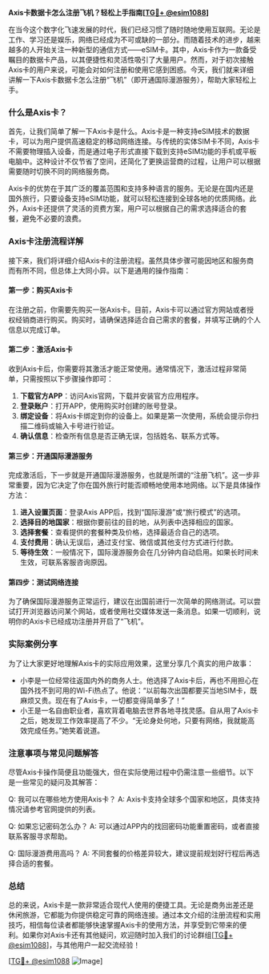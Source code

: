 **Axis卡数据卡怎么注册飞机？轻松上手指南[[TG💪+ @esim1088](https://t.me/s/esim1088)]**

在当今这个数字化飞速发展的时代，我们已经习惯了随时随地使用互联网。无论是工作、学习还是娱乐，网络已经成为不可或缺的一部分。而随着技术的进步，越来越多的人开始关注一种新型的通信方式——eSIM卡。其中，Axis卡作为一款备受瞩目的数据卡产品，以其便捷性和灵活性吸引了大量用户。然而，对于初次接触Axis卡的用户来说，可能会对如何注册和使用它感到困惑。今天，我们就来详细讲解一下Axis卡数据卡怎么注册“飞机”（即开通国际漫游服务），帮助大家轻松上手。

### 什么是Axis卡？

首先，让我们简单了解一下Axis卡是什么。Axis卡是一种支持eSIM技术的数据卡，可以为用户提供高速稳定的移动网络连接。与传统的实体SIM卡不同，Axis卡不需要物理插入设备，而是通过电子形式直接下载到支持eSIM功能的手机或平板电脑中。这种设计不仅节省了空间，还简化了更换运营商的过程，让用户可以根据需要随时切换不同的网络服务商。

Axis卡的优势在于其广泛的覆盖范围和支持多种语言的服务。无论是在国内还是国外旅行，只要设备支持eSIM功能，就可以轻松连接到全球各地的优质网络。此外，Axis卡还提供了灵活的资费方案，用户可以根据自己的需求选择适合的套餐，避免不必要的浪费。

### Axis卡注册流程详解

接下来，我们将详细介绍Axis卡的注册流程。虽然具体步骤可能因地区和服务商而有所不同，但总体上大同小异。以下是通用的操作指南：

#### 第一步：购买Axis卡

在注册之前，你需要先购买一张Axis卡。目前，Axis卡可以通过官方网站或者授权经销商进行购买。购买时，请确保选择适合自己需求的套餐，并填写正确的个人信息以完成订单。

#### 第二步：激活Axis卡

收到Axis卡后，你需要将其激活才能正常使用。通常情况下，激活过程非常简单，只需按照以下步骤操作即可：

1. **下载官方APP**：访问Axis官网，下载并安装官方应用程序。
2. **登录账户**：打开APP，使用购买时创建的账号登录。
3. **绑定设备**：将Axis卡绑定到你的设备上。如果是第一次使用，系统会提示你扫描二维码或输入卡号进行验证。
4. **确认信息**：检查所有信息是否正确无误，包括姓名、联系方式等。

#### 第三步：开通国际漫游服务

完成激活后，下一步就是开通国际漫游服务，也就是所谓的“注册飞机”。这一步非常重要，因为它决定了你在国外旅行时能否顺畅地使用本地网络。以下是具体操作方法：

1. **进入设置页面**：登录Axis APP后，找到“国际漫游”或“旅行模式”的选项。
2. **选择目的地国家**：根据你要前往的目的地，从列表中选择相应的国家。
3. **选择套餐**：查看提供的套餐种类及价格，选择最适合自己的选项。
4. **支付费用**：确认无误后，通过支付宝、微信或其他支付方式进行付款。
5. **等待生效**：一般情况下，国际漫游服务会在几分钟内自动启用。如果长时间未生效，可联系客服咨询原因。

#### 第四步：测试网络连接

为了确保国际漫游服务正常运行，建议在出国前进行一次简单的网络测试。可以尝试打开浏览器访问某个网站，或者使用社交媒体发送一条消息。如果一切顺利，说明你的Axis卡已经成功注册并开启了“飞机”。

### 实际案例分享

为了让大家更好地理解Axis卡的实际应用效果，这里分享几个真实的用户故事：

- 小李是一位经常往返国内外的商务人士。他选择了Axis卡后，再也不用担心在国外找不到可用的Wi-Fi热点了。他说：“以前每次出国都要买当地SIM卡，既麻烦又贵。现在有了Axis卡，一切都变得简单多了！”
- 小王是一名自由职业者，喜欢背着电脑去世界各地寻找灵感。自从用了Axis卡之后，她发现工作效率提高了不少。“无论身处何地，只要有网络，我就能高效完成任务。”她笑着说道。

### 注意事项与常见问题解答

尽管Axis卡操作简便且功能强大，但在实际使用过程中仍需注意一些细节。以下是一些常见的疑问及其解答：

Q: 我可以在哪些地方使用Axis卡？
A: Axis卡支持全球多个国家和地区，具体支持情况请参考官网提供的列表。

Q: 如果忘记密码怎么办？
A: 可以通过APP内的找回密码功能重置密码，或者直接联系客服寻求帮助。

Q: 国际漫游费用高吗？
A: 不同套餐的价格差异较大，建议提前规划好行程后再选择合适的套餐。

### 总结

总的来说，Axis卡是一款非常适合现代人使用的便捷工具。无论是商务出差还是休闲旅游，它都能为你提供稳定可靠的网络连接。通过本文介绍的注册流程和实用技巧，相信每位读者都能够快速掌握Axis卡的使用方法，并享受到它带来的便利。如果你对Axis卡还有其他疑问，欢迎随时加入我们的讨论群组[[TG💪+ @esim1088](https://t.me/s/esim1088)]，与其他用户一起交流经验！

[[TG💪+ @esim1088](https://t.me/s/esim1088) ![Image](https://i.postimg.cc/4NQfJmqS/Snipaste-2025-05-13-00-14-12.png)]